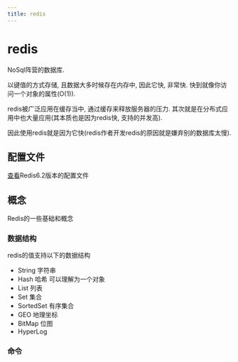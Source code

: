 ```yaml
---
title: redis
---
```


# redis
NoSql阵营的数据库.

以键值的方式存储, 且数据大多时候存在内存中, 因此它快, 非常快. 快到就像你访问一个对象的属性(O(1)).

redis被广泛应用在缓存当中, 通过缓存来释放服务器的压力. 其次就是在分布式应用中也大量应用(其本质也是因为redis快, 支持的并发高).

因此使用redis就是因为它快(redis作者开发redis的原因就是嫌弃别的数据库太慢).

## 配置文件
[查看](/fe-dk/learn/redis.conf)Redis6.2版本的配置文件


## 概念
Redis的一些基础和概念

### 数据结构
redis的值支持以下的数据结构
- String 字符串
- Hash 哈希 可以理解为一个对象
- List 列表
- Set 集合
- SortedSet 有序集合
- GEO 地理坐标
- BitMap 位图
- HyperLog

### 命令